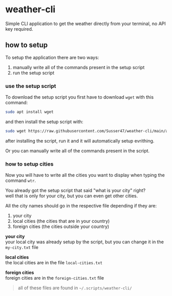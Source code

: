 # weather-cli
Simple CLI application to get the weather directly from your terminal, no API key required.

## how to setup
To setup the application there are two ways:  
1. manually write all of the commands present in the setup script  
2. run the setup script  

### use the setup script
To download the setup script you first have to download `wget` with this command: 

```bash
sudo apt install wget
``` 

and then install the setup script with: 

```bash
sudo wget https://raw.githubusercontent.com/Susser47/weather-cli/main/app/setup-script/weather-cli-app-setup.sh
```

after installing the script, run it and it will automatically setup evrithing.  

Or you can manually write all of the commands present in the script.  

### how to setup cities
Now you will have to write all the cities you want to display when typing the command `wtr`.  

You already got the setup script that said "what is your city" right?  
well that is only for your city, but you can even get other cities.  

All the city names should go in the respective file depending if they are:  
1. your city
2. local cities (the cities that are in your country)
3. foreign cities (the cities outside your country)  

**your city**  
your local city was already setup by the script, but you can change it in the `my-city.txt` file  

**local cities**  
the local cities are in the file `local-cities.txt`  

**foreign cities**  
foreign cities are in the `foreign-cities.txt` file  

> all of these files are found in `~/.scripts/weather-cli/`  
